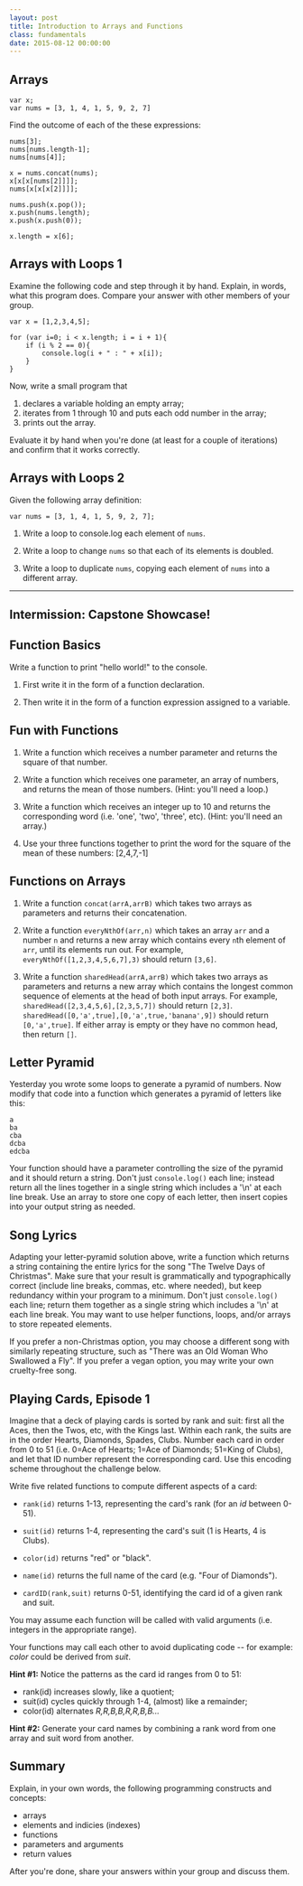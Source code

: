 ```yaml
---
layout: post
title: Introduction to Arrays and Functions
class: fundamentals
date: 2015-08-12 00:00:00
---
```



## Arrays
```
var x;
var nums = [3, 1, 4, 1, 5, 9, 2, 7]
```

Find the outcome of each of the these expressions:

```
nums[3];
nums[nums.length-1];
nums[nums[4]];

x = nums.concat(nums);
x[x[x[nums[2]]]];
nums[x[x[x[2]]]];

nums.push(x.pop());
x.push(nums.length);
x.push(x.push(0));

x.length = x[6];
```

## Arrays with Loops 1

Examine the following code and step through it by hand. Explain, in words, what this program does. Compare your answer with other members of your group.

```
var x = [1,2,3,4,5];

for (var i=0; i < x.length; i = i + 1){
    if (i % 2 == 0){
        console.log(i + " : " + x[i]);
    }
}
```

Now, write a small program that

1.  declares a variable holding an empty array;
2.  iterates from 1 through 10 and puts each odd number in the array;
3.  prints out the array.

Evaluate it by hand when you're done (at least for a couple of iterations) and confirm that it works correctly.


## Arrays with Loops 2

Given the following array definition:
```
var nums = [3, 1, 4, 1, 5, 9, 2, 7];
```

1. Write a loop to console.log each element of `nums`.

2. Write a loop to change `nums` so that each of its elements is doubled.

3. Write a loop to duplicate `nums`, copying each element of `nums` into a different array.

------

## Intermission: Capstone Showcase!


## Function Basics

Write a function to print "hello world!" to the console.

1.  First write it in the form of a function declaration.

2.  Then write it in the form of a function expression assigned to a variable.


## Fun with Functions

1. Write a function which receives a number parameter and returns the square of that number.

2. Write a function which receives one parameter, an array of numbers, and returns the mean of those numbers.  (Hint: you'll need a loop.)

3. Write a function which receives an integer up to 10 and returns the corresponding word (i.e. 'one', 'two', 'three', etc).  (Hint: you'll need an array.)

4.  Use your three functions together to print the word for the square of the mean of these numbers: [2,4,7,-1]

## Functions on Arrays

1. Write a function `concat(arrA,arrB)` which takes two arrays as parameters and returns their concatenation.

<!--
2. Write a function `pushOnto(arrA,arrB)` which takes two arrays, modifies the first by appending the second array to it, and returning its new length.
-->

2. Write a function `everyNthOf(arr,n)` which takes an array `arr` and a number `n` and returns a new array which contains every `n`th element of `arr`, until its elements run out.  For example, `everyNthOf([1,2,3,4,5,6,7],3)` should return `[3,6]`.

3. Write a function `sharedHead(arrA,arrB)` which takes two arrays as parameters and returns a new array which contains the longest common sequence of elements at the head of both input arrays.  For example, `sharedHead([2,3,4,5,6],[2,3,5,7])` should return `[2,3]`.  `sharedHead([0,'a',true],[0,'a',true,'banana',9])` should return `[0,'a',true]`.  If either array is empty or they have no common head, then return `[]`.

## Letter Pyramid

Yesterday you wrote some loops to generate a pyramid of numbers.
Now modify that code into a function which generates a pyramid of letters like this:

```
a
ba
cba
dcba
edcba
```

Your function should have a parameter controlling the size of the pyramid and it should return a string.
Don't just `console.log()` each line;  instead return all the lines together in a single string which includes a '\n' at each line break.  Use an array to store one copy of each letter, then insert copies into your output string as needed.

## Song Lyrics

Adapting your letter-pyramid solution above, write a function which returns a string containing the entire lyrics for the song "The Twelve Days of Christmas".  Make sure that your result is grammatically and typographically correct (include line breaks, commas, etc. where needed), but keep redundancy within your program to a minimum.  Don't just `console.log()` each line; return them together as a single string which includes a '\n' at each line break.
You may want to use helper functions, loops, and/or arrays to store repeated elements.

If you prefer a non-Christmas option, you may choose a different song with similarly repeating structure, such as "There was an Old Woman Who Swallowed a Fly".  If you prefer a vegan option, you may write your own cruelty-free song.

## Playing Cards, Episode 1

Imagine that a deck of playing cards is sorted by rank and suit: first all the Aces, then the Twos, etc, with the Kings last.  Within each rank, the suits are in the order Hearts, Diamonds, Spades, Clubs.  Number each card in order from 0 to 51 (i.e. 0=Ace of Hearts; 1=Ace of Diamonds; 51=King of Clubs), and let that ID number represent the corresponding card.  Use this encoding scheme throughout the challenge below.

Write five related functions to compute different aspects of a card:

* `rank(id)` returns 1-13, representing the card's rank (for an _id_ between 0-51).

* `suit(id)` returns 1-4, representing the card's suit (1 is Hearts, 4 is Clubs).

* `color(id)` returns "red" or "black".

* `name(id)` returns the full name of the card (e.g. "Four of Diamonds").

* `cardID(rank,suit)` returns 0-51, identifying the card id of a given rank and suit.

You may assume each function will be called with valid arguments (i.e. integers in the appropriate range).

Your functions may call each other to avoid duplicating code -- for example: _color_ could be derived from _suit_.

**Hint #1:** Notice the patterns as the card id ranges from 0 to 51:

- rank(id) increases slowly, like a quotient;
- suit(id) cycles quickly through 1-4, (almost) like a remainder;
- color(id) alternates _R,R,B,B,R,R,B,B..._

**Hint #2:** Generate your card names by combining a rank word from one array and suit word from another.


## Summary

Explain, in your own words, the following programming constructs and concepts:

-	arrays
-	elements and indicies (indexes)
-	functions
-	parameters and arguments
-	return values

After you're done, share your answers within your group and discuss them.

